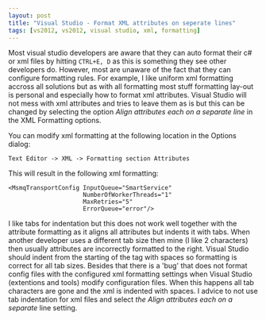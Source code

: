 ```yaml
---
layout: post
title: "Visual Studio - Format XML attributes on seperate lines"
tags: [vs2012, vs2012, visual studio, xml, formatting]
---
```


Most visual studio developers are aware that they can auto format their c# or xml files by hitting `CTRL+E, D` as this is something they see other developers do. However, most are unaware of the fact that they can configure formatting rules. For example, I like uniform xml formatting accross all solutions but as with all formatting most stuff formatting lay-out is personal and especially how to format xml attributes. Visual Studio will not mess with xml attributes and tries to leave them as is but this can be changed by selecting the option *Align attributes each on a separate line* in the XML Formatting options.

You can modify xml formatting at the following location in the Options dialog:

    Text Editor -> XML -> Formatting section Attributes

This will result in the following xml formatting:

    <MsmqTransportConfig InputQueue="SmartService"
                         NumberOfWorkerThreads="1"
                         MaxRetries="5"
                         ErrorQueue="error"/>

I like tabs for indentation but this does not work well together with the attribute formatting as it aligns all attributes but indents it with tabs. When another developer uses a different tab size then mine (I like 2 characters) then usually attributes are incorrectly formatted to the right. Visual Studio should indent from the starting of the tag with spaces so formatting is correct for all tab sizes. Besides that there is a 'bug' that does not format config files with the configured xml formatting settings when Visual Studio (extentions and tools) modify configuration files. When this happens all tab characters are gone and the xml is indented with spaces. I advice to not use tab indentation for xml files and select *the Align attributes each on a separate* line setting.
